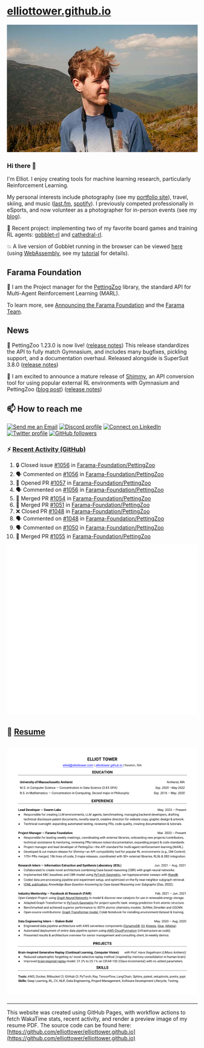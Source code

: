 # [elliottower.github.io](https://github.com/elliottower/elliottower.github.io)

[![A wild Elliot on Mt Washington](https://raw.githubusercontent.com/elliottower/elliottower.github.io/main/src/jpg/DSCF7539-600px.jpg?raw=true)](https://raw.githubusercontent.com/elliottower/elliottower.github.io/main/src/jpg/DSCF7539.jpg?raw=true)

### Hi there 👋

I'm Elliot. I enjoy creating tools for machine learning research, particularly Reinforcement Learning.

My personal interests include photography (see my [portfolio site](https://www.elliottower.com/)), travel, skiing, and music ([last.fm](https://www.last.fm/user/ajsdlfkwer), [spotify](https://open.spotify.com/user/12132818380)). I previously competed professionally in eSports, and now volunteer as a photographer for in-person events (see my [blog](https://www.elliottower.com/stories/?category=events)).

🤖 Recent project: implementing two of my favorite board games and training RL agents: [gobblet-rl](https://github.com/elliottower/gobblet-rl) and [cathedral-rl](https://github.com/elliottower/cathedral-rl). 

💥 A live version of Gobblet running in the browser can be viewed [here](https://elliottower.github.io/gobblet-rl/) (using [WebAssembly](https://webassembly.org/), see my [tutorial](https://github.com/elliottower/gobblet-rl/blob/main/tutorials/WebAssembly/web_assembly.md) for details).

## Farama Foundation

🚀 I am the Project manager for the [PettingZoo](https://github.com/Farama-Foundation/PettingZoo) library, the standard API for Multi-Agent Reinforcement Learning (MARL). 

To learn more, see [Announcing the Farama Foundation](https://farama.org/Announcing-The-Farama-Foundation) and the [Farama Team](https://farama.org/team).

## News

🎉 PettingZoo 1.23.0 is now live! ([release notes](https://github.com/Farama-Foundation/PettingZoo/releases/tag/1.23.0)) This release standardizes the API to fully match Gymnasium, and includes many bugfixes, pickling support, and a documentation overhaul. Released alongside is SuperSuit 3.8.0 ([release notes](https://github.com/Farama-Foundation/SuperSuit/releases/tag/3.8.0)) 

<!-- ![GitHub Release Date](https://img.shields.io/github/release-date/Farama-Foundation/PettingZoo) -->

🎉 I am excited to announce a mature release of [Shimmy](https://github.com/Farama-Foundation/Shimmy), an API conversion tool for using popular external RL environments with Gymnasium and PettingZoo ([blog post](https://farama.org/Announcing-Shimmy)) ([release notes](https://github.com/Farama-Foundation/Shimmy/releases/tag/v1.0.0)) 

## 📫 How to reach me

 [![Send me an Email](https://img.shields.io/badge/email-elliot%40elliottower.com-blue)](mailto:elliot@elliottower.com)
 [![Discord profile](https://img.shields.io/badge/Discord-7289DA?style=flat&logo=discord&logoColor=white)](https://discord.com/users/83091537923145728)
 [![Connect on LinkedIn](https://img.shields.io/badge/--linkedin?label=LinkedIn&logo=LinkedIn&style=social)](https://www.linkedin.com/in/elliot-tower)
 [![Twitter profile](https://img.shields.io/twitter/follow/elliottower?style=social)](https://twitter.com/ElliotTower/)
 [![GitHub followers](https://img.shields.io/github/followers/elliottower?style=social)](https://github.com/elliottower/)

### ⚡ [Recent Activity (GitHub)](https://github.com/elliottower)

<!--START_SECTION:activity-->
1. 🔒 Closed issue [#1056](https://github.com/Farama-Foundation/PettingZoo/issues/1056) in [Farama-Foundation/PettingZoo](https://github.com/Farama-Foundation/PettingZoo)
2. 🗣 Commented on [#1056](https://github.com/Farama-Foundation/PettingZoo/issues/1056#issuecomment-1676508279) in [Farama-Foundation/PettingZoo](https://github.com/Farama-Foundation/PettingZoo)
3. 💪 Opened PR [#1057](https://github.com/Farama-Foundation/PettingZoo/pull/1057) in [Farama-Foundation/PettingZoo](https://github.com/Farama-Foundation/PettingZoo)
4. 🗣 Commented on [#1056](https://github.com/Farama-Foundation/PettingZoo/issues/1056#issuecomment-1676454182) in [Farama-Foundation/PettingZoo](https://github.com/Farama-Foundation/PettingZoo)
5. 🎉 Merged PR [#1054](https://github.com/Farama-Foundation/PettingZoo/pull/1054) in [Farama-Foundation/PettingZoo](https://github.com/Farama-Foundation/PettingZoo)
6. 🎉 Merged PR [#1051](https://github.com/Farama-Foundation/PettingZoo/pull/1051) in [Farama-Foundation/PettingZoo](https://github.com/Farama-Foundation/PettingZoo)
7. ❌ Closed PR [#1048](https://github.com/Farama-Foundation/PettingZoo/pull/1048) in [Farama-Foundation/PettingZoo](https://github.com/Farama-Foundation/PettingZoo)
8. 🗣 Commented on [#1048](https://github.com/Farama-Foundation/PettingZoo/pull/1048#issuecomment-1675150297) in [Farama-Foundation/PettingZoo](https://github.com/Farama-Foundation/PettingZoo)
9. 🗣 Commented on [#1050](https://github.com/Farama-Foundation/PettingZoo/issues/1050#issuecomment-1674966700) in [Farama-Foundation/PettingZoo](https://github.com/Farama-Foundation/PettingZoo)
10. 🎉 Merged PR [#1055](https://github.com/Farama-Foundation/PettingZoo/pull/1055) in [Farama-Foundation/PettingZoo](https://github.com/Farama-Foundation/PettingZoo)
<!--END_SECTION:activity-->


<picture>
  <a href="https://metrics.lecoq.io/insights?user=elliottower">
   <img src="/github-metrics.svg" alt="Metrics">
  </a>
</picture>

## 📄 [Resume](https://elliottower.github.io/src/pdf/resume.pdf)

<!-- PDF-TO-MARKDOWN:START -->
![Page 1](src/png/page1.png "Page 1")
---
<!-- PDF-TO-MARKDOWN:END -->

----

This website was created using GitHub Pages, with workflow actions to fetch WakaTime stats, recent activity, and render a preview image of my resume PDF. The source code can be found here: [https://github.com/elliottower/elliottower.github.io](https://github.com/elliottower/elliottower.github.io)
